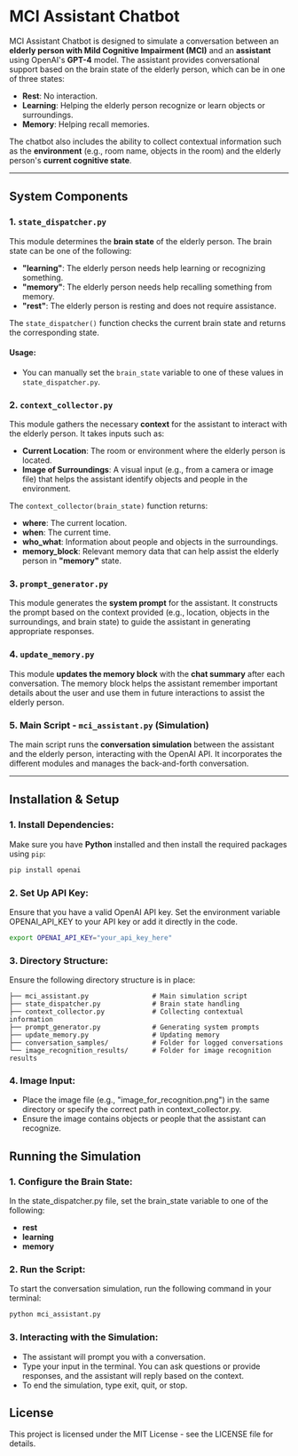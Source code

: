 # MCI Assistant Chatbot

MCI Assistant Chatbot is designed to simulate a conversation between an **elderly person with Mild Cognitive Impairment (MCI)** and an **assistant** using OpenAI's **GPT-4** model. The assistant provides conversational support based on the brain state of the elderly person, which can be in one of three states:

- **Rest**: No interaction.
- **Learning**: Helping the elderly person recognize or learn objects or surroundings.
- **Memory**: Helping recall memories.

The chatbot also includes the ability to collect contextual information such as the **environment** (e.g., room name, objects in the room) and the elderly person's **current cognitive state**.

---

## System Components

### 1. `state_dispatcher.py`

This module determines the **brain state** of the elderly person. The brain state can be one of the following:

- **"learning"**: The elderly person needs help learning or recognizing something.
- **"memory"**: The elderly person needs help recalling something from memory.
- **"rest"**: The elderly person is resting and does not require assistance.

The `state_dispatcher()` function checks the current brain state and returns the corresponding state.

#### Usage:
- You can manually set the `brain_state` variable to one of these values in `state_dispatcher.py`.

### 2. `context_collector.py`

This module gathers the necessary **context** for the assistant to interact with the elderly person. It takes inputs such as:

- **Current Location**: The room or environment where the elderly person is located.
- **Image of Surroundings**: A visual input (e.g., from a camera or image file) that helps the assistant identify objects and people in the environment.

The `context_collector(brain_state)` function returns:

- **where**: The current location.
- **when**: The current time.
- **who_what**: Information about people and objects in the surroundings.
- **memory_block**: Relevant memory data that can help assist the elderly person in **"memory"** state.

### 3. `prompt_generator.py`

This module generates the **system prompt** for the assistant. It constructs the prompt based on the context provided (e.g., location, objects in the surroundings, and brain state) to guide the assistant in generating appropriate responses.

### 4. `update_memory.py`

This module **updates the memory block** with the **chat summary** after each conversation. The memory block helps the assistant remember important details about the user and use them in future interactions to assist the elderly person.

### 5. **Main Script - `mci_assistant.py`** (Simulation)

The main script runs the **conversation simulation** between the assistant and the elderly person, interacting with the OpenAI API. It incorporates the different modules and manages the back-and-forth conversation.

---

## Installation & Setup

### 1. Install Dependencies:

Make sure you have **Python** installed and then install the required packages using `pip`:

```bash
pip install openai
```

### 2. Set Up API Key:
Ensure that you have a valid OpenAI API key. Set the environment variable OPENAI_API_KEY to your API key or add it directly in the code.
```bash
export OPENAI_API_KEY="your_api_key_here"
```

### 3. Directory Structure:
Ensure the following directory structure is in place:
```
├── mci_assistant.py                # Main simulation script
├── state_dispatcher.py             # Brain state handling
├── context_collector.py            # Collecting contextual information
├── prompt_generator.py             # Generating system prompts
├── update_memory.py                # Updating memory
├── conversation_samples/           # Folder for logged conversations
└── image_recognition_results/      # Folder for image recognition results
```

### 4. Image Input:
- Place the image file (e.g., "image_for_recognition.png") in the same directory or specify the correct path in context_collector.py.
- Ensure the image contains objects or people that the assistant can recognize.

## Running the Simulation
### 1. Configure the Brain State:
In the state_dispatcher.py file, set the brain_state variable to one of the following:
- **rest**
- **learning**
- **memory**

### 2. Run the Script:
To start the conversation simulation, run the following command in your terminal:
```bash
python mci_assistant.py
```

### 3. Interacting with the Simulation:
- The assistant will prompt you with a conversation.
- Type your input in the terminal. You can ask questions or provide responses, and the assistant will reply based on the context.
- To end the simulation, type exit, quit, or stop.

## License
This project is licensed under the MIT License - see the LICENSE file for details.



